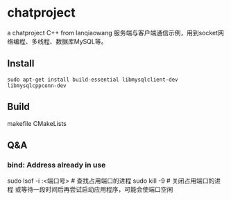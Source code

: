 # chatproject
a chatproject C++ from lanqiaowang
服务端与客户端通信示例，用到socket网络编程、多线程、数据库MySQL等。

## Install
`sudo apt-get install build-essential libmysqlclient-dev libmysqlcppconn-dev`

## Build
makefile
CMakeLists

## Q&A
### bind: Address already in use
sudo lsof -i :<端口号> # 查找占用端口的进程
sudo kill -9 <PID> # 关闭占用端口的进程
或等待一段时间后再尝试启动应用程序，可能会使端口空闲